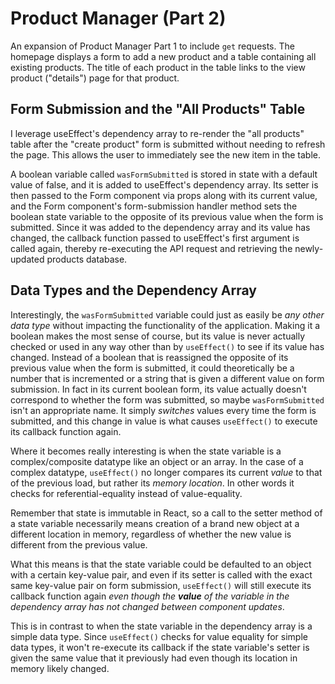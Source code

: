 # Product Manager (Part 2)

An expansion of Product Manager Part 1 to include `get` requests. The homepage displays a form to add a new product and a table containing all existing products. The title of each product in the table links to the view product ("details") page for that product.

## Form Submission and the "All Products" Table

I leverage useEffect's dependency array to re-render the "all products" table after the "create product" form is submitted without needing to refresh the page. This allows the user to immediately see the new item in the table.

A boolean variable called `wasFormSubmitted` is stored in state with a default value of false, and it is added to useEffect's dependency array. Its setter is then passed to the Form component via props along with its current value, and the Form component's form-submission handler method sets the boolean state variable to the opposite of its previous value when the form is submitted. Since it was added to the dependency array and its value has changed, the callback function passed to useEffect's first argument is called again, thereby re-executing the API request and retrieving the newly-updated products database.

## Data Types and the Dependency Array

Interestingly, the `wasFormSubmitted` variable could just as easily be _any other data type_ without impacting the functionality of the application. Making it a boolean makes the most sense of course, but its value is never actually checked or used in any way other than by `useEffect()` to see if its value has changed. Instead of a boolean that is reassigned the opposite of its previous value when the form is submitted, it could theoretically be a number that is incremented or a string that is given a different value on form submission. In fact in its current boolean form, its value actually doesn't correspond to whether the form was submitted, so maybe `wasFormSubmitted` isn't an appropriate name. It simply _switches_ values every time the form is submitted, and this change in value is what causes `useEffect()` to execute its callback function again.

Where it becomes really interesting is when the state variable is a complex/composite datatype like an object or an array. In the case of a complex datatype, `useEffect()` no longer compares its current _value_ to that of the previous load, but rather its _memory location_. In other words it checks for referential-equality instead of value-equality.

Remember that state is immutable in React, so a call to the setter method of a state variable necessarily means creation of a brand new object at a different location in memory, regardless of whether the new value is different from the previous value.

What this means is that the state variable could be defaulted to an object with a certain key-value pair, and even if its setter is called with the exact same key-value pair on form submission, `useEffect()` will still execute its callback function again _even though the __value__ of the variable in the dependency array has not changed between component updates_.

This is in contrast to when the state variable in the dependency array is a simple data type. Since `useEffect()` checks for value equality for simple data types, it won't re-execute its callback if the state variable's setter is given the same value that it previously had even though its location in memory likely changed.

